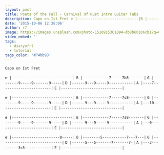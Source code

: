 ```yaml
---
layout: post
title: Poets of the Fall - Carnival Of Rust Intro Guitar Tabs
description: Capo on Ist Fret e |----------------------------|B |------------7-----7h8-------|G |--------9-----9-------9-----|D |------9---9-----9-----------|A |-...
date: '2015-10-06 12:38:06'
author: r7
image: https://images.unsplash.com/photo-1510915361894-db8b60106cb1?q=80&w=2940&auto=format&fit=crop&ixlib=rb-4.1.0&ixid=M3wxMjA3fDB8MHxwaG90by1wYWdlfHx8fGVufDB8fHx8fA%3D%3D
video_embed: ''
tags:
  - diaryofr7
  - tutorial
tags_color: '#74bb98'
---
```

`Capo on Ist Fret`

`e |----------------------------|`
`B |------------7-----7h8-------|`
`G |--------9-----9-------9-----|`
`D |------9---9-----9-----------|`
`A |----7-----------------------|`
`E |----------------------------|`

`e |----------------------------|`
`B |------------7-----7s8-------|`
`G |--------9-----9-------9-----|`
`D |------9---9-----9-----------|`
`A |---10-----------------------|`
`E |----------------------------|`

`e |----------------------------|`
`B |------------7-----7s8-------|`
`G |--------9-----9-------9-----|`
`D |------9---9-----9-----------|`
`A |---0------------------------|`
`E |----------------------------|`

`e |----------------------0-----|`
`B |--------5-----------7---7---|`
`G |----------------------------|`
`D |------5---5-------7-------7-|`
`A |---3---------3s5------------|`
`E |----------------------------|`
